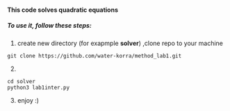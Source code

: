 #### This code solves quadratic equations 

##### To use it, follow these steps:
1) create new directory (for exapmple **solver**) ,clone repo to your machine
```
git clone https://github.com/water-korra/method_lab1.git
``` 
2)
```
cd solver
python3 lab1inter.py
```
3) enjoy :)